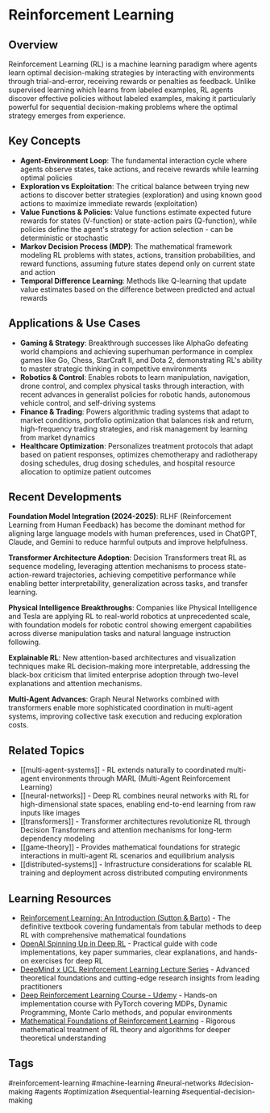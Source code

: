# Reinforcement Learning

## Overview
Reinforcement Learning (RL) is a machine learning paradigm where agents learn optimal decision-making strategies by interacting with environments through trial-and-error, receiving rewards or penalties as feedback. Unlike supervised learning which learns from labeled examples, RL agents discover effective policies without labeled examples, making it particularly powerful for sequential decision-making problems where the optimal strategy emerges from experience.

## Key Concepts
- **Agent-Environment Loop**: The fundamental interaction cycle where agents observe states, take actions, and receive rewards while learning optimal policies
- **Exploration vs Exploitation**: The critical balance between trying new actions to discover better strategies (exploration) and using known good actions to maximize immediate rewards (exploitation)
- **Value Functions & Policies**: Value functions estimate expected future rewards for states (V-function) or state-action pairs (Q-function), while policies define the agent's strategy for action selection - can be deterministic or stochastic
- **Markov Decision Process (MDP)**: The mathematical framework modeling RL problems with states, actions, transition probabilities, and reward functions, assuming future states depend only on current state and action
- **Temporal Difference Learning**: Methods like Q-learning that update value estimates based on the difference between predicted and actual rewards

## Applications & Use Cases
- **Gaming & Strategy**: Breakthrough successes like AlphaGo defeating world champions and achieving superhuman performance in complex games like Go, Chess, StarCraft II, and Dota 2, demonstrating RL's ability to master strategic thinking in competitive environments
- **Robotics & Control**: Enables robots to learn manipulation, navigation, drone control, and complex physical tasks through interaction, with recent advances in generalist policies for robotic hands, autonomous vehicle control, and self-driving systems
- **Finance & Trading**: Powers algorithmic trading systems that adapt to market conditions, portfolio optimization that balances risk and return, high-frequency trading strategies, and risk management by learning from market dynamics
- **Healthcare Optimization**: Personalizes treatment protocols that adapt based on patient responses, optimizes chemotherapy and radiotherapy dosing schedules, drug dosing schedules, and hospital resource allocation to optimize patient outcomes

## Recent Developments
**Foundation Model Integration (2024-2025)**: RLHF (Reinforcement Learning from Human Feedback) has become the dominant method for aligning large language models with human preferences, used in ChatGPT, Claude, and Gemini to reduce harmful outputs and improve helpfulness.

**Transformer Architecture Adoption**: Decision Transformers treat RL as sequence modeling, leveraging attention mechanisms to process state-action-reward trajectories, achieving competitive performance while enabling better interpretability, generalization across tasks, and transfer learning.

**Physical Intelligence Breakthroughs**: Companies like Physical Intelligence and Tesla are applying RL to real-world robotics at unprecedented scale, with foundation models for robotic control showing emergent capabilities across diverse manipulation tasks and natural language instruction following.

**Explainable RL**: New attention-based architectures and visualization techniques make RL decision-making more interpretable, addressing the black-box criticism that limited enterprise adoption through two-level explanations and attention mechanisms.

**Multi-Agent Advances**: Graph Neural Networks combined with transformers enable more sophisticated coordination in multi-agent systems, improving collective task execution and reducing exploration costs.

## Related Topics
- [[multi-agent-systems]] - RL extends naturally to coordinated multi-agent environments through MARL (Multi-Agent Reinforcement Learning)
- [[neural-networks]] - Deep RL combines neural networks with RL for high-dimensional state spaces, enabling end-to-end learning from raw inputs like images
- [[transformers]] - Transformer architectures revolutionize RL through Decision Transformers and attention mechanisms for long-term dependency modeling
- [[game-theory]] - Provides mathematical foundations for strategic interactions in multi-agent RL scenarios and equilibrium analysis
- [[distributed-systems]] - Infrastructure considerations for scalable RL training and deployment across distributed computing environments

## Learning Resources
- [Reinforcement Learning: An Introduction (Sutton & Barto)](http://incompleteideas.net/book/the-book-2nd.html) - The definitive textbook covering fundamentals from tabular methods to deep RL with comprehensive mathematical foundations
- [OpenAI Spinning Up in Deep RL](https://spinningup.openai.com/) - Practical guide with code implementations, key paper summaries, clear explanations, and hands-on exercises for deep RL
- [DeepMind x UCL Reinforcement Learning Lecture Series](https://deepmind.com/learning-resources/reinforcement-learning-lecture-series) - Advanced theoretical foundations and cutting-edge research insights from leading practitioners
- [Deep Reinforcement Learning Course - Udemy](https://www.udemy.com/course/deep-reinforcement-learning/) - Hands-on implementation course with PyTorch covering MDPs, Dynamic Programming, Monte Carlo methods, and popular environments
- [Mathematical Foundations of Reinforcement Learning](https://mathrlbook.github.io/) - Rigorous mathematical treatment of RL theory and algorithms for deeper theoretical understanding

## Tags
#reinforcement-learning #machine-learning #neural-networks #decision-making #agents #optimization #sequential-learning #sequential-decision-making